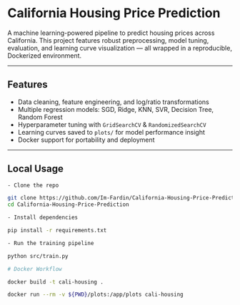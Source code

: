 # California Housing Price Prediction

A machine learning-powered pipeline to predict housing prices across California. This project features robust preprocessing, model tuning, evaluation, and learning curve visualization — all wrapped in a reproducible, Dockerized environment.

---

## Features

- Data cleaning, feature engineering, and log/ratio transformations
- Multiple regression models: SGD, Ridge, KNN, SVR, Decision Tree, Random Forest
- Hyperparameter tuning with `GridSearchCV` & `RandomizedSearchCV`
- Learning curves saved to `plots/` for model performance insight
- Docker support for portability and deployment

---

## Local Usage

```bash
- Clone the repo

git clone https://github.com/Im-Fardin/California-Housing-Price-Prediction.git
cd California-Housing-Price-Prediction

- Install dependencies

pip install -r requirements.txt

- Run the training pipeline

python src/train.py

# Docker Workflow

docker build -t cali-housing .

docker run --rm -v ${PWD}/plots:/app/plots cali-housing

